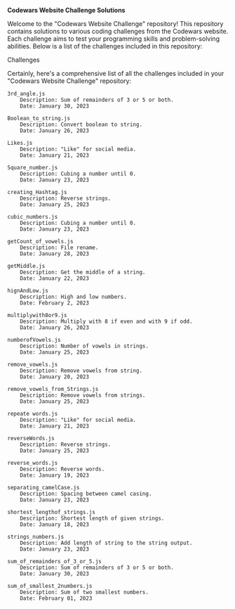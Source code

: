 **Codewars Website Challenge Solutions**

Welcome to the "Codewars Website Challenge" repository! This repository contains solutions to various coding challenges from the Codewars website. Each challenge aims to test your programming skills and problem-solving abilities. Below is a list of the challenges included in this repository:


Challenges

Certainly, here's a comprehensive list of all the challenges included in your "Codewars Website Challenge" repository:

    3rd_angle.js
        Description: Sum of remainders of 3 or 5 or both.
        Date: January 30, 2023

    Boolean_to_string.js
        Description: Convert boolean to string.
        Date: January 26, 2023

    Likes.js
        Description: "Like" for social media.
        Date: January 21, 2023

    Square_number.js
        Description: Cubing a number until 0.
        Date: January 23, 2023

    creating_Hashtag.js
        Description: Reverse strings.
        Date: January 25, 2023

    cubic_numbers.js
        Description: Cubing a number until 0.
        Date: January 23, 2023

    getCount_of_vowels.js
        Description: File rename.
        Date: January 28, 2023

    getMiddle.js
        Description: Get the middle of a string.
        Date: January 22, 2023

    hignAndLow.js
        Description: High and low numbers.
        Date: February 2, 2023

    multiplywith8or9.js
        Description: Multiply with 8 if even and with 9 if odd.
        Date: January 26, 2023

    numberofVowels.js
        Description: Number of vowels in strings.
        Date: January 25, 2023

    remove_vowels.js
        Description: Remove vowels from string.
        Date: January 20, 2023

    remove_vowels_from_Strings.js
        Description: Remove vowels from strings.
        Date: January 25, 2023

    repeate words.js
        Description: "Like" for social media.
        Date: January 21, 2023

    reverseWords.js
        Description: Reverse strings.
        Date: January 25, 2023

    reverse_words.js
        Description: Reverse words.
        Date: January 19, 2023

    separating_camelCase.js
        Description: Spacing between camel casing.
        Date: January 23, 2023

    shortest_lengthof_strings.js
        Description: Shortest length of given strings.
        Date: January 18, 2023

    strings_numbers.js
        Description: Add length of string to the string output.
        Date: January 23, 2023

    sum_of_remainders_of_3_or_5.js
        Description: Sum of remainders of 3 or 5 or both.
        Date: January 30, 2023

    sum_of_smallest_2numbers.js
        Description: Sum of two smallest numbers.
        Date: February 01, 2023
